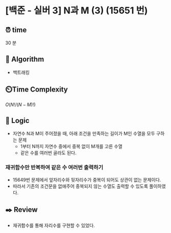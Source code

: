 # [백준 - 실버 3] N과 M (3) (15651 번)

## ⏰  **time**

30 분

## :pushpin: **Algorithm**

- 백트래킹

## ⏲️**Time Complexity**

$O(N!/(N-M)!)$

## :round_pushpin: **Logic**

- 자연수 N과 M이 주어졌을 때, 아래 조건을 만족하는 길이가 M인 수열을 모두 구하는 문제
  - 1부터 N까지 자연수 중에서 중복 없이 M개를 고른 수열
  - 같은 수를 여러번 골라도 된다.

### 재귀함수만 반복하여 같은 수 여러번 출력하기
- 15649번 문제에서 앞자리수와 뒷자리수가 중복이 되어도 상관이 없는 문제이다.
- 따라서 기존의 조건문을 없애주어 중복되지 않는 수열도 출력할 수 있도록 풀이하였다.

## :black_nib: **Review**

- 재귀함수를 통해 자리수를 구현할 수 있었다.
